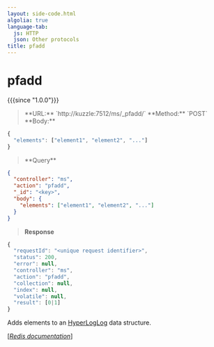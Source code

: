 ```yaml
---
layout: side-code.html
algolia: true
language-tab:
  js: HTTP
  json: Other protocols
title: pfadd
---
```


# pfadd

{{{since "1.0.0"}}}




<blockquote class="js">
<p>
**URL:** `http://kuzzle:7512/ms/_pfadd/<key>`  
**Method:** `POST`  
**Body:**
</p>
</blockquote>


```js
{
  "elements": ["element1", "element2", "..."]
}
```



<blockquote class="json">
<p>
**Query**
</p>
</blockquote>


```json
{
  "controller": "ms",
  "action": "pfadd",
  "_id": "<key>",
  "body": {
    "elements": ["element1", "element2", "..."]
  }
}
```

>**Response**

```javascript
{
  "requestId": "<unique request identifier>",
  "status": 200,
  "error": null,
  "controller": "ms",
  "action": "pfadd",
  "collection": null,
  "index": null,
  "volatile": null,
  "result": [0|1]
}
```

Adds elements to an [HyperLogLog](https://en.wikipedia.org/wiki/HyperLogLog) data structure.

[[_Redis documentation_]](https://redis.io/commands/pfadd)
